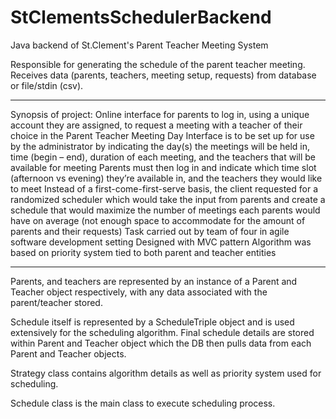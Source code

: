 StClementsSchedulerBackend
==========================

Java backend of St.Clement's Parent Teacher Meeting System

Responsible for generating the schedule of the parent teacher meeting.
Receives data (parents, teachers, meeting setup, requests) from database or file/stdin (csv).

----
Synopsis of project:
Online interface for parents to log in, using a unique account they are assigned,  to request a meeting with a 
teacher of their choice in the Parent Teacher Meeting Day 
Interface is to be set up for use by the administrator by  indicating the day(s) the meetings will be held in, time 
(begin – end), duration of each meeting, and the teachers that will be available for meeting 
Parents must then log in and indicate which time slot (afternoon vs evening) they’re available in, and the 
teachers they would like to meet 
Instead of a first-come-first-serve basis, the client requested for a randomized scheduler which would take the 
input from parents and create a schedule that would maximize the number of meetings each parents would 
have on average (not enough space to accommodate for the amount of parents and their requests) 
Task carried out by team of four in agile software development setting 
Designed with MVC pattern
Algorithm was based on priority system tied to both parent and teacher entities

----
Parents, and teachers are represented by an instance of a Parent and Teacher object respectively,
with any data associated with the parent/teacher stored.

Schedule itself is represented by a ScheduleTriple object and is used extensively for the scheduling algorithm. 
Final schedule details are stored within Parent and Teacher object which the DB then pulls data from each Parent and Teacher objects.

Strategy class contains algorithm details as well as priority system used for scheduling.

Schedule class is the main class to execute scheduling process.

